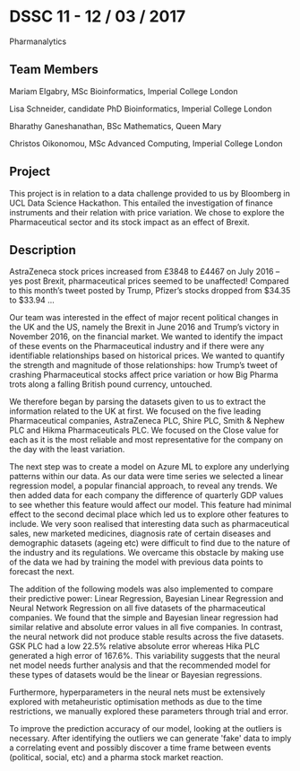 
# DSSC 11 - 12 / 03 / 2017
Pharmanalytics

## Team Members

Mariam Elgabry, MSc Bioinformatics, Imperial College London

Lisa Schneider, candidate PhD Bioinformatics, Imperial College London

Bharathy Ganeshanathan, BSc Mathematics, Queen Mary

Christos Oikonomou, MSc Advanced Computing, Imperial College London


## Project

This project is in relation to a data challenge provided to us by Bloomberg in UCL Data Science Hackathon. This entailed the investigation of finance instruments and their relation with price variation. We chose to explore the Pharmaceutical sector and its stock impact as an effect of Brexit. 

## Description

AstraZeneca stock prices increased from £3848 to £4467 on July 2016 – yes post Brexit, pharmaceutical prices seemed to be unaffected! Compared to this month’s tweet posted by Trump, Pfizer’s stocks dropped from $34.35 to $33.94 …

Our team was interested in the effect of major recent political changes in the UK and the US, namely the Brexit in June 2016 and Trump’s victory in November 2016, on the financial market. We wanted to identify the impact of these events on the Pharmaceutical industry and if there were any identifiable relationships based on historical prices. We wanted to quantify the strength and magnitude of those relationships: how Trump’s tweet of crashing Pharmaceutical stocks affect price variation or how Big Pharma trots along a falling British pound currency, untouched.

We therefore began by parsing the datasets given to us to extract the information related to the UK at first. We focused on the five leading Pharmaceutical companies, AstraZeneca PLC, Shire PLC, Smith & Nephew PLC and Hikma Pharmaceuticals PLC. We focused on the Close value for each as it is the most reliable and most representative for the company on the day with the least variation. 

The next step was to create a model on Azure ML to explore any underlying patterns within our data. As our data were time series we selected a linear regression model, a popular financial approach, to reveal any trends. We then added data for each company the difference of quarterly GDP values to see whether this feature would affect our model. This feature had minimal effect to the second decimal place which led us to explore other features to include. We very soon realised that interesting data such as pharmaceutical sales, new marketed medicines, diagnosis rate of certain diseases and demographic datasets (ageing etc) were difficult to find due to the nature of the industry and its regulations. We overcame this obstacle by making use of the data we had by training the model with previous data points to forecast the next.

The addition of the following models was also implemented to compare their predictive power: Linear Regression, Bayesian Linear Regression and Neural Network Regression on all five datasets of the pharmaceutical companies. We found that the simple and Bayesian linear regression had similar relative and absolute error values in all five companies. In contrast, the neural network did not produce stable results across the five datasets. GSK PLC had a low 22.5% relative absolute error whereas Hika PLC generated a high error of 167.6%. This variability suggests that the neural net model needs further analysis and that the recommended model for these types of datasets would be the linear or Bayesian regressions.  

Furthermore, hyperparameters in the neural nets must be extensively explored with metaheuristic optimisation methods as due to the time restrictions, we manually explored these parameters through trial and error. 

To improve the prediction accuracy of our model, looking at the outliers is necessary. After identifying the outliers we can generate 'fake' data to imply a correlating event and possibly discover a time frame between events (political, social, etc) and a pharma stock market reaction.

